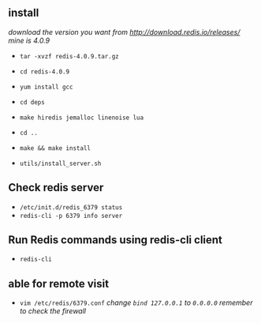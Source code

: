 ## install

*download the version you want from http://download.redis.io/releases/ mine is 4.0.9*

* `tar -xvzf redis-4.0.9.tar.gz`
* `cd redis-4.0.9`
* `yum install gcc`
* `cd deps`
* `make hiredis jemalloc linenoise lua`
* `cd ..`
* `make && make install`

* `utils/install_server.sh`

## Check redis server

* `/etc/init.d/redis_6379 status`
* `redis-cli -p 6379 info server`

## Run Redis commands using redis-cli client

* `redis-cli`

## able for remote visit

* `vim /etc/redis/6379.conf`
*change `bind 127.0.0.1` to `0.0.0.0`*
*remember to check the firewall* 
